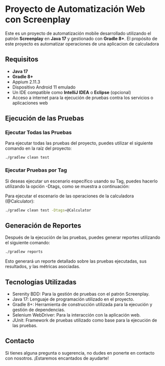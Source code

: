 # Proyecto de Automatización Web con Screenplay

Este es un proyecto de automatización mobile desarrollado utilizando el patrón **Screenplay** en **Java 17** y gestionado con **Gradle 8+**. El propósito de este proyecto es automatizar operaciones de una aplicacion de calculadora

## Requisitos

- **Java 17**
- **Gradle 8+**
- Appium 2.11.3
- Dispositivo Android 11 emulado
- Un IDE compatible como **IntelliJ IDEA** o **Eclipse** (opcional)
- Acceso a internet para la ejecución de pruebas contra los servicios o aplicaciones web


## Ejecución de las Pruebas

### Ejecutar Todas las Pruebas

Para ejecutar todas las pruebas del proyecto, puedes utilizar el siguiente comando en la raíz del proyecto:

```bash
./gradlew clean test
```

### Ejecutar Pruebas por Tag

Si deseas ejecutar un escenario específico usando su Tag, puedes hacerlo utilizando la opción -Dtags, como se muestra a continuación:

Para ejecutar el escenario de las operaciones de la calculadora (@Calculator):

```bash
./gradlew clean test -Dtags=@Calculator
```


## Generación de Reportes

Después de la ejecución de las pruebas, puedes generar reportes utilizando el siguiente comando:

```bash
./gradlew reports
```

Esto generará un reporte detallado sobre las pruebas ejecutadas, sus resultados, y las métricas asociadas.

## Tecnologías Utilizadas
- Serenity BDD: Para la gestión de pruebas con el patrón Screenplay.
- Java 17: Lenguaje de programación utilizado en el proyecto.
- Gradle 8+: Herramienta de construcción utilizada para la ejecución y gestión de dependencias.
- Selenium WebDriver: Para la interacción con la aplicación web.
- JUnit: Framework de pruebas utilizado como base para la ejecución de las pruebas.

## Contacto
Si tienes alguna pregunta o sugerencia, no dudes en ponerte en contacto con nosotros. ¡Estaremos encantados de ayudarte!